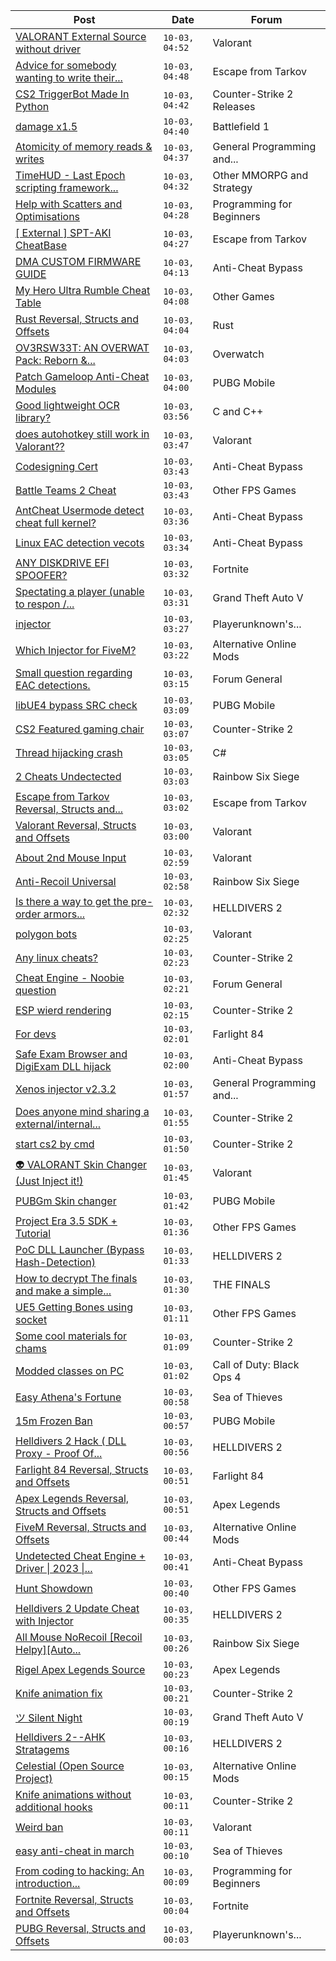 |Post|Date|Forum|
|----|----|-----|
|[VALORANT External Source without driver](https://www.unknowncheats.me/forum/valorant/626600-valorant-external-source-driver.html)|`10-03, 04:52`|Valorant|
|[Advice for somebody wanting to write their...](https://www.unknowncheats.me/forum/escape-from-tarkov/626700-advice-write-own-esp.html)|`10-03, 04:48`|Escape from Tarkov|
|[CS2 TriggerBot Made In Python](https://www.unknowncheats.me/forum/counter-strike-2-releases/608773-cs2-triggerbot-python.html)|`10-03, 04:42`|Counter-Strike 2 Releases|
|[damage x1.5](https://www.unknowncheats.me/forum/battlefield-1-a/626005-damage-x1-5-a.html)|`10-03, 04:40`|Battlefield 1|
|[Atomicity of memory reads & writes](https://www.unknowncheats.me/forum/general-programming-and-reversing/626697-atomicity-memory-reads-writes.html)|`10-03, 04:37`|General Programming and...|
|[TimeHUD - Last Epoch scripting framework...](https://www.unknowncheats.me/forum/other-mmorpg-and-strategy/625908-timehud-epoch-scripting-framework-wip.html)|`10-03, 04:32`|Other MMORPG and Strategy|
|[Help with Scatters and Optimisations](https://www.unknowncheats.me/forum/programming-for-beginners/626693-help-scatters-optimisations.html)|`10-03, 04:28`|Programming for Beginners|
|[\[ External \] SPT-AKI CheatBase](https://www.unknowncheats.me/forum/escape-from-tarkov/626274-external-spt-aki-cheatbase.html)|`10-03, 04:27`|Escape from Tarkov|
|[DMA CUSTOM FIRMWARE GUIDE](https://www.unknowncheats.me/forum/anti-cheat-bypass/613135-dma-custom-firmware-guide.html)|`10-03, 04:13`|Anti-Cheat Bypass|
|[My Hero Ultra Rumble Cheat Table](https://www.unknowncheats.me/forum/other-games/604426-hero-ultra-rumble-cheat-table.html)|`10-03, 04:08`|Other Games|
|[Rust Reversal, Structs and Offsets](https://www.unknowncheats.me/forum/rust/164256-rust-reversal-structs-offsets.html)|`10-03, 04:04`|Rust|
|[OV3RSW33T: AN OVERWAT Pack: Reborn &...](https://www.unknowncheats.me/forum/overwatch/603412-ov3rsw33t-overwat-pack-reborn-recoded.html)|`10-03, 04:03`|Overwatch|
|[Patch Gameloop Anti-Cheat Modules](https://www.unknowncheats.me/forum/pubg-mobile/625502-patch-gameloop-anti-cheat-modules.html)|`10-03, 04:00`|PUBG Mobile|
|[Good lightweight OCR library?](https://www.unknowncheats.me/forum/c-and-c-/626355-lightweight-ocr-library.html)|`10-03, 03:56`|C and C++|
|[does autohotkey still work in Valorant??](https://www.unknowncheats.me/forum/valorant/616334-autohotkey-valorant.html)|`10-03, 03:47`|Valorant|
|[Codesigning Cert](https://www.unknowncheats.me/forum/anti-cheat-bypass/626207-codesigning-cert.html)|`10-03, 03:43`|Anti-Cheat Bypass|
|[Battle Teams 2 Cheat](https://www.unknowncheats.me/forum/other-fps-games/622789-battle-teams-2-cheat.html)|`10-03, 03:43`|Other FPS Games|
|[AntCheat Usermode detect cheat full kernel?](https://www.unknowncheats.me/forum/anti-cheat-bypass/626689-antcheat-usermode-detect-cheat-kernel.html)|`10-03, 03:36`|Anti-Cheat Bypass|
|[Linux EAC detection vecots](https://www.unknowncheats.me/forum/anti-cheat-bypass/623936-linux-eac-detection-vecots.html)|`10-03, 03:34`|Anti-Cheat Bypass|
|[ANY DISKDRIVE EFI SPOOFER?](https://www.unknowncheats.me/forum/fortnite/626526-diskdrive-efi-spoofer.html)|`10-03, 03:32`|Fortnite|
|[Spectating a player (unable to respon /...](https://www.unknowncheats.me/forum/grand-theft-auto-v/626688-spectating-player-unable-respon-death.html)|`10-03, 03:31`|Grand Theft Auto V|
|[injector](https://www.unknowncheats.me/forum/playerunknown-s-battlegrounds/624982-injector.html)|`10-03, 03:27`|Playerunknown's...|
|[Which Injector for FiveM?](https://www.unknowncheats.me/forum/alternative-online-mods/626409-injector-fivem.html)|`10-03, 03:22`|Alternative Online Mods|
|[Small question regarding EAC detections.](https://www.unknowncheats.me/forum/forum-general/626660-question-regarding-eac-detections.html)|`10-03, 03:15`|Forum General|
|[libUE4 bypass SRC check](https://www.unknowncheats.me/forum/pubg-mobile/626686-libue4-bypass-src-check.html)|`10-03, 03:09`|PUBG Mobile|
|[CS2 Featured gaming chair](https://www.unknowncheats.me/forum/counter-strike-2-a/622979-cs2-featured-gaming-chair.html)|`10-03, 03:07`|Counter-Strike 2|
|[Thread hijacking crash](https://www.unknowncheats.me/forum/c-/626685-thread-hijacking-crash.html)|`10-03, 03:05`|C#|
|[2 Cheats Undectected](https://www.unknowncheats.me/forum/rainbow-six-siege/625715-2-cheats-undectected.html)|`10-03, 03:03`|Rainbow Six Siege|
|[Escape from Tarkov Reversal, Structs and...](https://www.unknowncheats.me/forum/escape-from-tarkov/226519-escape-tarkov-reversal-structs-offsets.html)|`10-03, 03:02`|Escape from Tarkov|
|[Valorant Reversal, Structs and Offsets](https://www.unknowncheats.me/forum/valorant/385792-valorant-reversal-structs-offsets.html)|`10-03, 03:00`|Valorant|
|[About 2nd Mouse Input](https://www.unknowncheats.me/forum/valorant/626684-2nd-mouse-input.html)|`10-03, 02:59`|Valorant|
|[Anti-Recoil Universal](https://www.unknowncheats.me/forum/rainbow-six-siege/626683-anti-recoil-universal.html)|`10-03, 02:58`|Rainbow Six Siege|
|[Is there a way to get the pre-order armors...](https://www.unknowncheats.me/forum/helldivers-2-a/626480-pre-armors-permanently.html)|`10-03, 02:32`|HELLDIVERS 2|
|[polygon bots](https://www.unknowncheats.me/forum/valorant/626680-polygon-bots.html)|`10-03, 02:25`|Valorant|
|[Any linux cheats?](https://www.unknowncheats.me/forum/counter-strike-2-a/626598-linux-cheats.html)|`10-03, 02:23`|Counter-Strike 2|
|[Cheat Engine - Noobie question](https://www.unknowncheats.me/forum/forum-general/626325-cheat-engine-noobie-question.html)|`10-03, 02:21`|Forum General|
|[ESP wierd rendering](https://www.unknowncheats.me/forum/counter-strike-2-a/626611-esp-wierd-rendering.html)|`10-03, 02:15`|Counter-Strike 2|
|[For devs](https://www.unknowncheats.me/forum/farlight-84-a/613151-devs.html)|`10-03, 02:01`|Farlight 84|
|[Safe Exam Browser and DigiExam DLL hijack](https://www.unknowncheats.me/forum/anti-cheat-bypass/569074-safe-exam-browser-digiexam-dll-hijack.html)|`10-03, 02:00`|Anti-Cheat Bypass|
|[Xenos injector v2.3.2](https://www.unknowncheats.me/forum/general-programming-and-reversing/124013-xenos-injector-v2-3-2-a.html)|`10-03, 01:57`|General Programming and...|
|[Does anyone mind sharing a external/internal...](https://www.unknowncheats.me/forum/counter-strike-2-a/626661-mind-sharing-external-internal-base.html)|`10-03, 01:55`|Counter-Strike 2|
|[start cs2 by cmd](https://www.unknowncheats.me/forum/counter-strike-2-a/626339-start-cs2-cmd.html)|`10-03, 01:50`|Counter-Strike 2|
|[👽 VALORANT Skin Changer (Just Inject it!)](https://www.unknowncheats.me/forum/valorant/517551-valorant-skin-changer-inject.html)|`10-03, 01:45`|Valorant|
|[PUBGm Skin changer](https://www.unknowncheats.me/forum/pubg-mobile/626228-pubgm-skin-changer.html)|`10-03, 01:42`|PUBG Mobile|
|[Project Era 3.5 SDK + Tutorial](https://www.unknowncheats.me/forum/other-fps-games/576510-project-era-3-5-sdk-tutorial.html)|`10-03, 01:36`|Other FPS Games|
|[PoC DLL Launcher (Bypass Hash-Detection)](https://www.unknowncheats.me/forum/helldivers-2-a/626510-poc-dll-launcher-bypass-hash-detection.html)|`10-03, 01:33`|HELLDIVERS 2|
|[How to decrypt The finals and make a simple...](https://www.unknowncheats.me/forum/the-finals/625760-decrypt-finals-simple-external-cheat.html)|`10-03, 01:30`|THE FINALS|
|[UE5 Getting Bones using socket](https://www.unknowncheats.me/forum/other-fps-games/626653-ue5-getting-bones-using-socket.html)|`10-03, 01:11`|Other FPS Games|
|[Some cool materials for chams](https://www.unknowncheats.me/forum/counter-strike-2-a/626618-cool-materials-chams.html)|`10-03, 01:09`|Counter-Strike 2|
|[Modded classes on PC](https://www.unknowncheats.me/forum/call-of-duty-black-ops-4-a/626096-modded-classes-pc.html)|`10-03, 01:02`|Call of Duty: Black Ops 4|
|[Easy Athena's Fortune](https://www.unknowncheats.me/forum/sea-of-thieves/624897-easy-athenas-fortune.html)|`10-03, 00:58`|Sea of Thieves|
|[15m Frozen Ban](https://www.unknowncheats.me/forum/pubg-mobile/626641-15m-frozen-ban.html)|`10-03, 00:57`|PUBG Mobile|
|[Helldivers 2 Hack ( DLL Proxy - Proof Of...](https://www.unknowncheats.me/forum/helldivers-2-a/625832-helldivers-2-hack-dll-proxy-proof-concept.html)|`10-03, 00:56`|HELLDIVERS 2|
|[Farlight 84 Reversal, Structs and Offsets](https://www.unknowncheats.me/forum/farlight-84-a/580566-farlight-84-reversal-structs-offsets.html)|`10-03, 00:51`|Farlight 84|
|[Apex Legends Reversal, Structs and Offsets](https://www.unknowncheats.me/forum/apex-legends/319804-apex-legends-reversal-structs-offsets.html)|`10-03, 00:51`|Apex Legends|
|[FiveM Reversal, Structs and Offsets](https://www.unknowncheats.me/forum/alternative-online-mods/340232-fivem-reversal-structs-offsets.html)|`10-03, 00:44`|Alternative Online Mods|
|[Undetected Cheat Engine + Driver \| 2023 \|...](https://www.unknowncheats.me/forum/anti-cheat-bypass/504191-undetected-cheat-engine-driver-2023-bypass-anticheats-eac.html)|`10-03, 00:41`|Anti-Cheat Bypass|
|[Hunt Showdown](https://www.unknowncheats.me/forum/other-fps-games/350352-hunt-showdown.html)|`10-03, 00:40`|Other FPS Games|
|[Helldivers 2 Update Cheat with Injector](https://www.unknowncheats.me/forum/helldivers-2-a/626639-helldivers-2-update-cheat-injector.html)|`10-03, 00:35`|HELLDIVERS 2|
|[All Mouse NoRecoil \[Recoil Helpy\]\[Auto...](https://www.unknowncheats.me/forum/rainbow-six-siege/620039-mouse-norecoil-recoil-helpy-auto-config-probably-ud-universal.html)|`10-03, 00:26`|Rainbow Six Siege|
|[Rigel Apex Legends Source](https://www.unknowncheats.me/forum/apex-legends/623179-rigel-apex-legends-source.html)|`10-03, 00:23`|Apex Legends|
|[Knife animation fix](https://www.unknowncheats.me/forum/counter-strike-2-a/626362-knife-animation-fix.html)|`10-03, 00:21`|Counter-Strike 2|
|[ツ Silent Night](https://www.unknowncheats.me/forum/grand-theft-auto-v/604599-silent-night.html)|`10-03, 00:19`|Grand Theft Auto V|
|[Helldivers 2--AHK Stratagems](https://www.unknowncheats.me/forum/helldivers-2-a/625227-helldivers-2-ahk-stratagems.html)|`10-03, 00:16`|HELLDIVERS 2|
|[Celestial (Open Source Project)](https://www.unknowncheats.me/forum/alternative-online-mods/626565-celestial-source-project.html)|`10-03, 00:15`|Alternative Online Mods|
|[Knife animations without additional hooks](https://www.unknowncheats.me/forum/counter-strike-2-a/626645-knife-animations-additional-hooks.html)|`10-03, 00:11`|Counter-Strike 2|
|[Weird ban](https://www.unknowncheats.me/forum/valorant/626628-weird-ban.html)|`10-03, 00:11`|Valorant|
|[easy anti-cheat in march](https://www.unknowncheats.me/forum/sea-of-thieves/626259-easy-anti-cheat-march.html)|`10-03, 00:10`|Sea of Thieves|
|[From coding to hacking: An introduction...](https://www.unknowncheats.me/forum/programming-for-beginners/267073-coding-hacking-introduction-guide-practical-external-game-hacking.html)|`10-03, 00:09`|Programming for Beginners|
|[Fortnite Reversal, Structs and Offsets](https://www.unknowncheats.me/forum/fortnite/235061-fortnite-reversal-structs-offsets.html)|`10-03, 00:04`|Fortnite|
|[PUBG Reversal, Structs and Offsets](https://www.unknowncheats.me/forum/playerunknown-s-battlegrounds/214976-pubg-reversal-structs-offsets.html)|`10-03, 00:03`|Playerunknown's...|
